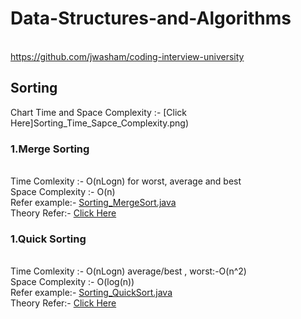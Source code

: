 # Data-Structures-and-Algorithms

<br> https://github.com/jwasham/coding-interview-university

## Sorting

Chart Time and Space Complexity :- [Click Here]Sorting_Time_Sapce_Complexity.png)

### 1.Merge Sorting
<br>Time Comlexity :- O(nLogn) for  worst, average and best
<br>Space Complexity :- O(n)
<br>Refer example:- [Sorting_MergeSort.java](Sorting_MergeSort.java) 
<br>Theory Refer:- [Click Here](https://www.baeldung.com/java-merge-sort)

### 1.Quick Sorting
<br>Time Comlexity :- O(nLogn) average/best , worst:-O(n^2)
<br>Space Complexity :- O(log(n))
<br>Refer example:- [Sorting_QuickSort.java](Sorting_QuickSort.java) 
<br>Theory Refer:- [Click Here](https://www.geeksforgeeks.org/quick-sort/)

